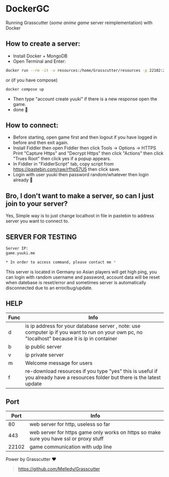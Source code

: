 # DockerGC
Running Grasscutter (*some anime game* server reimplementation) with Docker

## How to create a server:
- Install Docker + MongoDB
- Open Terminal and Enter:
```sh
docker run --rm -it -v resources:/home/Grasscutter/resources -p 22102:22102/udp -p 443:443/tcp siakbary/dockergc:dev-1.9 -d 'mongodb://2.0.0.100:27017' -b 'localhost' -f 'yes'
```
or (if you have compose)
```sh
docker compose up
```
- Then type "account create yuuki" if there is a new response open the game.
- done 🙂

## How to connect:
- Before starting, open game first and then logout if you have logged in before and then exit again.
- Install Fiddler then open Fiddler then click Tools -> Options -> HTTPS Print "Capture Https" and "Decrypt Https" then click "Actions" then click "Trues Root" then click yes if a popup appears.
- In Fiddler in "FiddlerScript" tab, copy script from https://pastebin.com/raw/rfhpS7U5 then click save.
- Login with user yuuki then password random/whatever then login already 🙂

## Bro, I don't want to make a server, so can I just join to your server?
Yes, Simple way is to just change localhost in file in pastebin to address server you want to connect to.

## SERVER FOR TESTING
```sh
Server IP:
game.yuuki.me

* In order to access command, please contact me *
```
This server is located in Germany so Asian players will get high ping, you can login with random username and password, account data will be reset when datebase is reset/error and sometimes server is automatically disconnected due to an error/bug/update.

## HELP
| Func | Info |
| ------ | ------ |
| d | is ip address for your database server , note: use computer ip if you want to run on your own pc, no "localhost" because it is ip in container |
| b | ip public server |
| v | ip private server |
| m | Welcome message for users |
| f | re-download resources if you type "yes" this is useful if you already have a resources folder but there is the latest update |

## Port
| Port | Info |
| ------ | ------ |
| 80 | web server for http, useless so far |
| 443 | web server for https game only works on https so make sure you have ssl or proxy stuff |
| 22102 | game communication with udp line |

Power by Grasscutter ❤️
> https://github.com/Melledy/Grasscutter